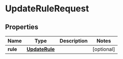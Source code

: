 

# UpdateRuleRequest


## Properties

| Name | Type | Description | Notes |
|------------ | ------------- | ------------- | -------------|
|**rule** | [**UpdateRule**](UpdateRule.md) |  |  [optional] |




